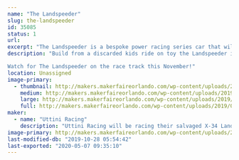 ```yaml
---
name: "The Landspeeder"
slug: the-landspeeder
id: 35085
status: 1
url: 
excerpt: "The Landspeeder is a bespoke power racing series car that will compete in the Orlando Power Racing Series event"
description: "Build from a discarded kids ride on toy the Landspeeder is a 48 volt power house of speed and fortified KPI and ackerman.  No expense was spared in this budget build. Only the best was used when it could be bartered from the jawas on Tatooine, we still think we got the short end of the stick on the tires. 

Watch for The Landspeeder on the race track this November!"
location: Unassigned
image-primary:
  - thumbnail: http://makers.makerfaireorlando.com/wp-content/uploads/2019/07/IMG_5773-1-150x150.jpg
    medium: http://makers.makerfaireorlando.com/wp-content/uploads/2019/07/IMG_5773-1-300x225.jpg
    large: http://makers.makerfaireorlando.com/wp-content/uploads/2019/07/IMG_5773-1-1024x768.jpg
    full: http://makers.makerfaireorlando.com/wp-content/uploads/2019/07/IMG_5773-1.jpg
maker:
  - name: "Uttini Racing"
    description: "Uttini Racing will be racing their salvaged X-34 Landspeeder in the Power Racing Series event at MFO 2019"
image-primary: http://makers.makerfaireorlando.com/wp-content/uploads/2019/07/joe-in-landspeeder-1024x768.jpg
last-modified-db: "2019-10-28 05:54:42"
last-exported: "2020-05-07 09:35:10"
---
```

